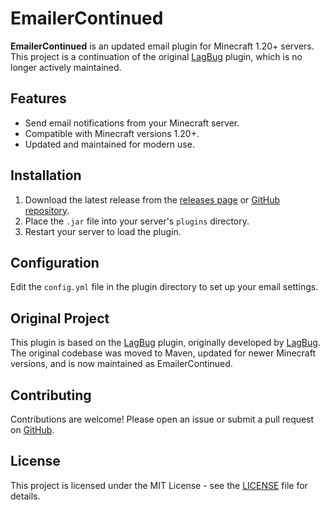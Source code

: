 # EmailerContinued

**EmailerContinued** is an updated email plugin for Minecraft 1.20+ servers. This project is a continuation of the original [LagBug](https://www.spigotmc.org/resources/emailer-send-real-emails-boost-your-sales-mysql-html-text-1-8-1-19.66184/) plugin, which is no longer actively maintained.

## Features
- Send email notifications from your Minecraft server.
- Compatible with Minecraft versions 1.20+.
- Updated and maintained for modern use.

## Installation
1. Download the latest release from the [releases page](#) or [GitHub repository](#).
2. Place the `.jar` file into your server's `plugins` directory.
3. Restart your server to load the plugin.

## Configuration
Edit the `config.yml` file in the plugin directory to set up your email settings.

## Original Project
This plugin is based on the [LagBug](https://www.spigotmc.org/resources/emailer-send-real-emails-boost-your-sales-mysql-html-text-1-8-1-19.66184/) plugin, originally developed by [LagBug](https://github.com/lagbug). The original codebase was moved to Maven, updated for newer Minecraft versions, and is now maintained as EmailerContinued.

## Contributing
Contributions are welcome! Please open an issue or submit a pull request on [GitHub](https://github.com/yourusername/EmailerContinued).

## License
This project is licensed under the MIT License - see the [LICENSE](LICENSE) file for details.

